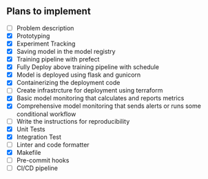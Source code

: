 ## Plans to implement

- [ ] Problem description
- [X] Prototyping
- [X] Experiment Tracking
- [X] Saving model in the model registry 
- [X] Training pipeline with prefect
- [X] Fully Deploy above training pipeline with schedule
- [X] Model is deployed using flask and gunicorn
- [X] Containerizing the deployment code
- [ ] Create infrastrcture for deployment using terraform
- [X] Basic model monitoring that calculates and reports metrics
- [X] Comprehensive model monitoring that sends alerts or runs some conditional workflow
- [ ] Write the instructions for reproducibility
- [X] Unit Tests
- [X] Integration Test
- [ ] Linter and code formatter
- [X] Makefile
- [ ] Pre-commit hooks
- [ ] CI/CD pipeline